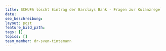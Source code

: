 ```yaml
---
title: SCHUFA löscht Eintrag der Barclays Bank - Fragen zur Kulanzregelung
date:
seo_beschreibung:
layout: post
feature_bild_path:
tags: []
topics: []
team_member: dr-sven-tintemann
---
```


